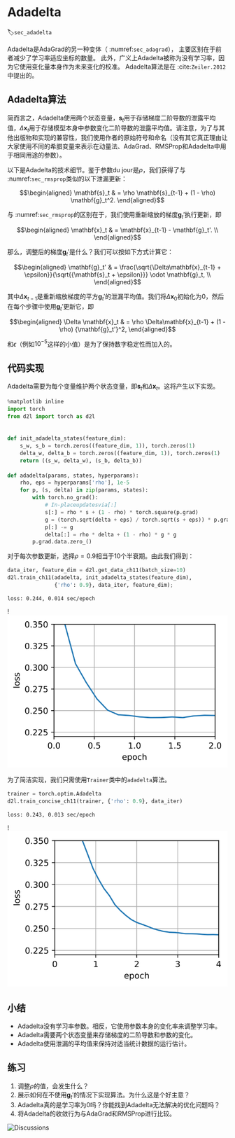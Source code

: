# Adadelta
:label:`sec_adadelta`


Adadelta是AdaGrad的另一种变体（ :numref:`sec_adagrad`），
主要区别在于前者减少了学习率适应坐标的数量。
此外，广义上Adadelta被称为没有学习率，因为它使用变化量本身作为未来变化的校准。
Adadelta算法是在 :cite:`Zeiler.2012`中提出的。

## Adadelta算法

简而言之，Adadelta使用两个状态变量，$\mathbf{s}_t$用于存储梯度二阶导数的泄露平均值，$\Delta\mathbf{x}_t$用于存储模型本身中参数变化二阶导数的泄露平均值。请注意，为了与其他出版物和实现的兼容性，我们使用作者的原始符号和命名（没有其它真正理由让大家使用不同的希腊变量来表示在动量法、AdaGrad、RMSProp和Adadelta中用于相同用途的参数）。

以下是Adadelta的技术细节。鉴于参数du jour是$\rho$，我们获得了与 :numref:`sec_rmsprop`类似的以下泄漏更新：

$$\begin{aligned}
    \mathbf{s}_t & = \rho \mathbf{s}_{t-1} + (1 - \rho) \mathbf{g}_t^2.
\end{aligned}$$

与 :numref:`sec_rmsprop`的区别在于，我们使用重新缩放的梯度$\mathbf{g}_t'$执行更新，即

$$\begin{aligned}
    \mathbf{x}_t  & = \mathbf{x}_{t-1} - \mathbf{g}_t'. \\
\end{aligned}$$

那么，调整后的梯度$\mathbf{g}_t'$是什么？我们可以按如下方式计算它：

$$\begin{aligned}
    \mathbf{g}_t' & = \frac{\sqrt{\Delta\mathbf{x}_{t-1} + \epsilon}}{\sqrt{{\mathbf{s}_t + \epsilon}}} \odot \mathbf{g}_t, \\
\end{aligned}$$

其中$\Delta \mathbf{x}_{t-1}$是重新缩放梯度的平方$\mathbf{g}_t'$的泄漏平均值。我们将$\Delta \mathbf{x}_{0}$初始化为$0$，然后在每个步骤中使用$\mathbf{g}_t'$更新它，即

$$\begin{aligned}
    \Delta \mathbf{x}_t & = \rho \Delta\mathbf{x}_{t-1} + (1 - \rho) {\mathbf{g}_t'}^2,
\end{aligned}$$

和$\epsilon$（例如$10^{-5}$这样的小值）是为了保持数字稳定性而加入的。

## 代码实现

Adadelta需要为每个变量维护两个状态变量，即$\mathbf{s}_t$和$\Delta\mathbf{x}_t$。这将产生以下实现。



```python
%matplotlib inline
import torch
from d2l import torch as d2l


def init_adadelta_states(feature_dim):
    s_w, s_b = torch.zeros((feature_dim, 1)), torch.zeros(1)
    delta_w, delta_b = torch.zeros((feature_dim, 1)), torch.zeros(1)
    return ((s_w, delta_w), (s_b, delta_b))

def adadelta(params, states, hyperparams):
    rho, eps = hyperparams['rho'], 1e-5
    for p, (s, delta) in zip(params, states):
        with torch.no_grad():
            # In-placeupdatesvia[:]
            s[:] = rho * s + (1 - rho) * torch.square(p.grad)
            g = (torch.sqrt(delta + eps) / torch.sqrt(s + eps)) * p.grad
            p[:] -= g
            delta[:] = rho * delta + (1 - rho) * g * g
        p.grad.data.zero_()
```

对于每次参数更新，选择$\rho = 0.9$相当于10个半衰期。由此我们得到：



```python
data_iter, feature_dim = d2l.get_data_ch11(batch_size=10)
d2l.train_ch11(adadelta, init_adadelta_states(feature_dim),
               {'rho': 0.9}, data_iter, feature_dim);
```

    loss: 0.244, 0.014 sec/epoch



    
!<img src="chapter_optimization/adadelta_files/adadelta_3_1.svg" alt="svg">
    


为了简洁实现，我们只需使用`Trainer`类中的`adadelta`算法。



```python
trainer = torch.optim.Adadelta
d2l.train_concise_ch11(trainer, {'rho': 0.9}, data_iter)
```

    loss: 0.243, 0.013 sec/epoch



    
!<img src="chapter_optimization/adadelta_files/adadelta_5_1.svg" alt="svg">
    


## 小结

* Adadelta没有学习率参数。相反，它使用参数本身的变化率来调整学习率。
* Adadelta需要两个状态变量来存储梯度的二阶导数和参数的变化。
* Adadelta使用泄漏的平均值来保持对适当统计数据的运行估计。

## 练习

1. 调整$\rho$的值，会发生什么？
1. 展示如何在不使用$\mathbf{g}_t'$的情况下实现算法。为什么这是个好主意？
1. Adadelta真的是学习率为0吗？你能找到Adadelta无法解决的优化问题吗？
1. 将Adadelta的收敛行为与AdaGrad和RMSProp进行比较。


<img src="https://discuss.d2l.ai/t/5772" alt="Discussions">

